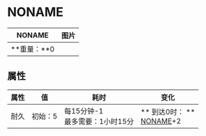 # NONAME  
>   
  
  NONAME  |   图片   
 ----  |  ----:   
 **重量：**0  |  ![]()   
  
## 属性   
属性  |  值  |  耗时  |  变化  
----  |  ----  |  ----  |  ----  
耐久  |  初始：5  |  每15分钟-1<br>最多需要：1小时15分  |  ** 到达0时： **<br>[NONAME](Duplicator.md)+2   

